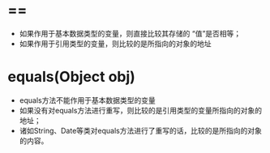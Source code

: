 # ==
- 如果作用于基本数据类型的变量，则直接比较其存储的 “值”是否相等；
- 如果作用于引用类型的变量，则比较的是所指向的对象的地址
# equals(Object obj)
- equals方法不能作用于基本数据类型的变量
- 如果没有对equals方法进行重写，则比较的是引用类型的变量所指向的对象的地址；
- 诸如String、Date等类对equals方法进行了重写的话，比较的是所指向的对象的内容。
